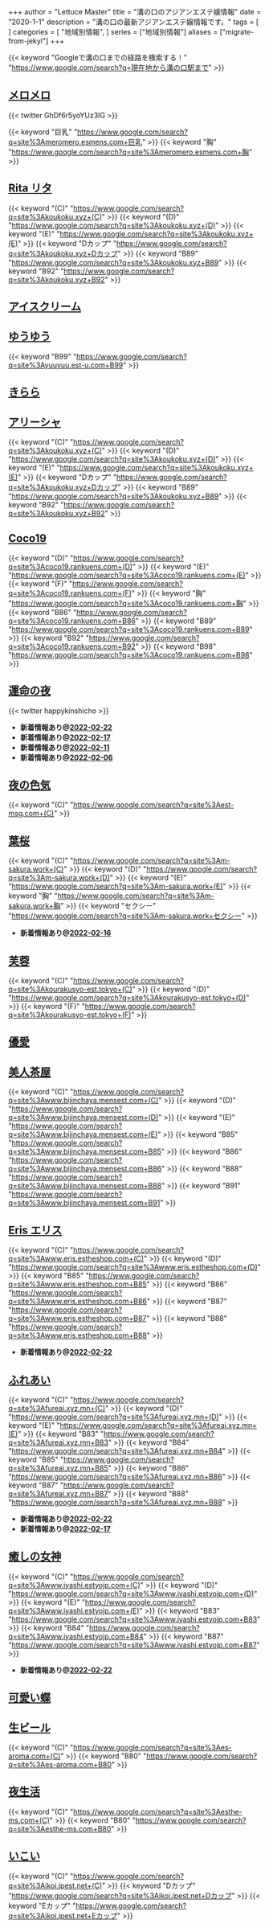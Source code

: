 +++
author = "Lettuce Master"
title = "溝の口のアジアンエステ嬢情報"
date = "2020-1-1"
description = "溝の口の最新アジアンエステ嬢情報です。"
tags = [
]
categories = [
    "地域別情報",
]
series = ["地域別情報"]
aliases = ["migrate-from-jekyl"]
+++

{{< keyword "Googleで溝の口までの経路を検索する！" "https://www.google.com/search?q=現在地から溝の口駅まで" >}}

## [メロメロ](http://meromero.esmens.com/)


{{< twitter GhDf6r5yoYUz3IG >}}

{{< keyword "巨乳" "https://www.google.com/search?q=site%3Ameromero.esmens.com+巨乳" >}} {{< keyword "胸" "https://www.google.com/search?q=site%3Ameromero.esmens.com+胸" >}} 

## [Rita リタ](http://koukoku.xyz/rita/)
{{< keyword "(C)" "https://www.google.com/search?q=site%3Akoukoku.xyz+(C)" >}} {{< keyword "(D)" "https://www.google.com/search?q=site%3Akoukoku.xyz+(D)" >}} {{< keyword "(E)" "https://www.google.com/search?q=site%3Akoukoku.xyz+(E)" >}} {{< keyword "Dカップ" "https://www.google.com/search?q=site%3Akoukoku.xyz+Dカップ" >}} {{< keyword "B89" "https://www.google.com/search?q=site%3Akoukoku.xyz+B89" >}} {{< keyword "B92" "https://www.google.com/search?q=site%3Akoukoku.xyz+B92" >}} 

## [アイスクリーム](http://salon-est.com/)


## [ゆうゆう](http://yuuyuu.est-u.com/)
{{< keyword "B99" "https://www.google.com/search?q=site%3Ayuuyuu.est-u.com+B99" >}} 

## [きらら](http://kirara.est-u.com/)


## [アリーシャ](http://koukoku.xyz/alisha/)
{{< keyword "(C)" "https://www.google.com/search?q=site%3Akoukoku.xyz+(C)" >}} {{< keyword "(D)" "https://www.google.com/search?q=site%3Akoukoku.xyz+(D)" >}} {{< keyword "(E)" "https://www.google.com/search?q=site%3Akoukoku.xyz+(E)" >}} {{< keyword "Dカップ" "https://www.google.com/search?q=site%3Akoukoku.xyz+Dカップ" >}} {{< keyword "B89" "https://www.google.com/search?q=site%3Akoukoku.xyz+B89" >}} {{< keyword "B92" "https://www.google.com/search?q=site%3Akoukoku.xyz+B92" >}} 

## [Coco19](http://coco19.rankuens.com/)
{{< keyword "(D)" "https://www.google.com/search?q=site%3Acoco19.rankuens.com+(D)" >}} {{< keyword "(E)" "https://www.google.com/search?q=site%3Acoco19.rankuens.com+(E)" >}} {{< keyword "(F)" "https://www.google.com/search?q=site%3Acoco19.rankuens.com+(F)" >}} {{< keyword "胸" "https://www.google.com/search?q=site%3Acoco19.rankuens.com+胸" >}} {{< keyword "B86" "https://www.google.com/search?q=site%3Acoco19.rankuens.com+B86" >}} {{< keyword "B89" "https://www.google.com/search?q=site%3Acoco19.rankuens.com+B89" >}} {{< keyword "B92" "https://www.google.com/search?q=site%3Acoco19.rankuens.com+B92" >}} {{< keyword "B98" "https://www.google.com/search?q=site%3Acoco19.rankuens.com+B98" >}} 

## [運命の夜](http://mirai.n-fg.com/)


{{< twitter happykinshicho >}}



- **新着情報あり@[2022-02-22](/post/2022-02-22)**
- **新着情報あり@[2022-02-17](/post/2022-02-17)**
- **新着情報あり@[2022-02-11](/post/2022-02-11)**
- **新着情報あり@[2022-02-06](/post/2022-02-06)**
## [夜の色気](http://est-msg.com/)
{{< keyword "(C)" "https://www.google.com/search?q=site%3Aest-msg.com+(C)" >}} 

## [葉桜](http://m-sakura.work/)
{{< keyword "(C)" "https://www.google.com/search?q=site%3Am-sakura.work+(C)" >}} {{< keyword "(D)" "https://www.google.com/search?q=site%3Am-sakura.work+(D)" >}} {{< keyword "(E)" "https://www.google.com/search?q=site%3Am-sakura.work+(E)" >}} {{< keyword "胸" "https://www.google.com/search?q=site%3Am-sakura.work+胸" >}} {{< keyword "セクシー" "https://www.google.com/search?q=site%3Am-sakura.work+セクシー" >}} 

- **新着情報あり@[2022-02-16](/post/2022-02-16)**
## [芙蓉](http://kourakusyo-est.tokyo/)
{{< keyword "(C)" "https://www.google.com/search?q=site%3Akourakusyo-est.tokyo+(C)" >}} {{< keyword "(D)" "https://www.google.com/search?q=site%3Akourakusyo-est.tokyo+(D)" >}} {{< keyword "(F)" "https://www.google.com/search?q=site%3Akourakusyo-est.tokyo+(F)" >}} 

## [優愛](http://sentai-esthe.net/)


## [美人茶屋](http://www.bijinchaya.mensest.com/)
{{< keyword "(C)" "https://www.google.com/search?q=site%3Awww.bijinchaya.mensest.com+(C)" >}} {{< keyword "(D)" "https://www.google.com/search?q=site%3Awww.bijinchaya.mensest.com+(D)" >}} {{< keyword "(E)" "https://www.google.com/search?q=site%3Awww.bijinchaya.mensest.com+(E)" >}} {{< keyword "B85" "https://www.google.com/search?q=site%3Awww.bijinchaya.mensest.com+B85" >}} {{< keyword "B86" "https://www.google.com/search?q=site%3Awww.bijinchaya.mensest.com+B86" >}} {{< keyword "B88" "https://www.google.com/search?q=site%3Awww.bijinchaya.mensest.com+B88" >}} {{< keyword "B91" "https://www.google.com/search?q=site%3Awww.bijinchaya.mensest.com+B91" >}} 

## [Eris エリス](http://www.eris.estheshop.com/)
{{< keyword "(C)" "https://www.google.com/search?q=site%3Awww.eris.estheshop.com+(C)" >}} {{< keyword "(D)" "https://www.google.com/search?q=site%3Awww.eris.estheshop.com+(D)" >}} {{< keyword "B85" "https://www.google.com/search?q=site%3Awww.eris.estheshop.com+B85" >}} {{< keyword "B86" "https://www.google.com/search?q=site%3Awww.eris.estheshop.com+B86" >}} {{< keyword "B87" "https://www.google.com/search?q=site%3Awww.eris.estheshop.com+B87" >}} {{< keyword "B88" "https://www.google.com/search?q=site%3Awww.eris.estheshop.com+B88" >}} 

- **新着情報あり@[2022-02-22](/post/2022-02-22)**
## [ふれあい](http://fureai.xyz.mn/)
{{< keyword "(C)" "https://www.google.com/search?q=site%3Afureai.xyz.mn+(C)" >}} {{< keyword "(D)" "https://www.google.com/search?q=site%3Afureai.xyz.mn+(D)" >}} {{< keyword "(E)" "https://www.google.com/search?q=site%3Afureai.xyz.mn+(E)" >}} {{< keyword "B83" "https://www.google.com/search?q=site%3Afureai.xyz.mn+B83" >}} {{< keyword "B84" "https://www.google.com/search?q=site%3Afureai.xyz.mn+B84" >}} {{< keyword "B85" "https://www.google.com/search?q=site%3Afureai.xyz.mn+B85" >}} {{< keyword "B86" "https://www.google.com/search?q=site%3Afureai.xyz.mn+B86" >}} {{< keyword "B87" "https://www.google.com/search?q=site%3Afureai.xyz.mn+B87" >}} {{< keyword "B88" "https://www.google.com/search?q=site%3Afureai.xyz.mn+B88" >}} 

- **新着情報あり@[2022-02-22](/post/2022-02-22)**
- **新着情報あり@[2022-02-17](/post/2022-02-17)**
## [癒しの女神](http://www.iyashi.estyojp.com/)
{{< keyword "(C)" "https://www.google.com/search?q=site%3Awww.iyashi.estyojp.com+(C)" >}} {{< keyword "(D)" "https://www.google.com/search?q=site%3Awww.iyashi.estyojp.com+(D)" >}} {{< keyword "(E)" "https://www.google.com/search?q=site%3Awww.iyashi.estyojp.com+(E)" >}} {{< keyword "B83" "https://www.google.com/search?q=site%3Awww.iyashi.estyojp.com+B83" >}} {{< keyword "B84" "https://www.google.com/search?q=site%3Awww.iyashi.estyojp.com+B84" >}} {{< keyword "B87" "https://www.google.com/search?q=site%3Awww.iyashi.estyojp.com+B87" >}} 

- **新着情報あり@[2022-02-22](/post/2022-02-22)**
## [可愛い蝶](http://es-healing.com/)


## [生ビール](http://es-aroma.com/)
{{< keyword "(C)" "https://www.google.com/search?q=site%3Aes-aroma.com+(C)" >}} {{< keyword "B80" "https://www.google.com/search?q=site%3Aes-aroma.com+B80" >}} 

## [夜生活](http://esthe-ms.com/)
{{< keyword "(C)" "https://www.google.com/search?q=site%3Aesthe-ms.com+(C)" >}} {{< keyword "B80" "https://www.google.com/search?q=site%3Aesthe-ms.com+B80" >}} 

## [いこい](http://ikoi.jpest.net/)
{{< keyword "(C)" "https://www.google.com/search?q=site%3Aikoi.jpest.net+(C)" >}} {{< keyword "Dカップ" "https://www.google.com/search?q=site%3Aikoi.jpest.net+Dカップ" >}} {{< keyword "Eカップ" "https://www.google.com/search?q=site%3Aikoi.jpest.net+Eカップ" >}} 

